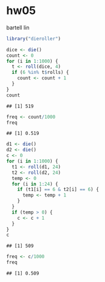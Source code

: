 hw05
================
bartell lin

``` r
library("dieroller")
```

``` r
dice <- die()
count <- 0
for (i in 1:1000) {
  t <- roll(dice, 4)
  if (6 %in% t$rolls) {
    count <- count + 1
  }
}
count
```

    ## [1] 519

``` r
freq <- count/1000
freq
```

    ## [1] 0.519

``` r
d1 <- die()
d2 <- die()
c <- 0
for (i in 1:1000) {
  t1 <- roll(d1, 24)
  t2 <- roll(d2, 24)
  temp <- 0
  for (i in 1:24) {
    if (t1[i] == 6 & t2[i] == 6) {
      temp <- temp + 1
    }
  }
  if (temp > 0) {
    c <- c + 1
  }
}
c
```

    ## [1] 509

``` r
freq <- c/1000
freq
```

    ## [1] 0.509
